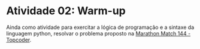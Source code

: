 # Atividade 02: Warm-up

Ainda como atividade para exercitar a lógica de programação e a sintaxe da linguagem python, resolvar o problema proposto na [Marathon Match 144 - Topcoder](https://www.topcoder.com/challenges/d8803445-3ae4-4ce6-9949-6fea9313368e).
